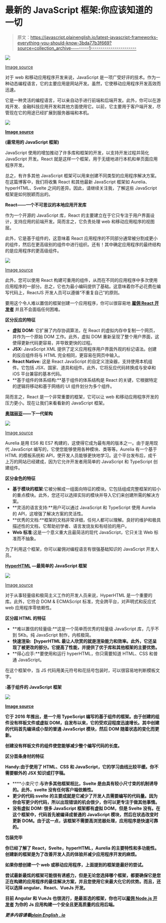 # 最新的 JavaScript 框架:你应该知道的一切

> 原文：<https://javascript.plainenglish.io/latest-javascript-frameworks-everything-you-should-know-3bda77b3f669?source=collection_archive---------1----------------------->

![](img/366e80150bcf29ae72a5d544252a4f3a.png)

[Image source](https://www.startuprocket.com/articles/a-quick-introduction-to-javascript)

对于 web 和移动应用程序开发来说，JavaScript 是一项广受好评的技术。作为一种动态编程语言，它的主要应用是网站开发。虽然，它使移动应用程序开发高效而迅速。

它是一种灵活的编程语言，可以亲自动手进行前端和后端开发。此外，你可以在游戏开发、金融科技应用开发和其他方面使用它。以前，它主要用于客户端开发，尽管现在它的用途已经扩展到服务器端和本机。

![](img/609e576145d1621fb7c41957f7d29988.png)

[**Image source**](https://www.c-sharpcorner.com/article/most-popular-front-end-javascript-framework-in-the-world/)

**(最常用的 JavaScript 框架)**

JavaScript 使用的增加推动了许多库和框架的开发，以支持开发过程并简化 JavaScript 开发。React 就是这样一个框架，用于无缝地进行本机和单页面应用程序开发。

总之，有许多其他 JavaScript 框架可以用来创建不同类型的应用程序解决方案。在这篇博客中，我们将收集 React 和其他最新 JavaScript 框架如 Aurelia、hyperHTML、Svelte 之间的差异。因此，请继续关注我，了解这些 JavaScript 框架是如何脱颖而出的。

**React——一个不可思议的本地应用开发库**

作为一个开源的 JavaScript 库，React 的主要建立在于它只专注于用户界面设计，支持应用的前端开发。简而言之，它负责处理 web 和移动应用程序的视图层。

此外，它是基于组件的，这意味着 React 应用程序的不同部分通常被分割成更小的组件，然后在更高级别的组件中进行组织。还有！其中确定应用程序的最终结构的是应用程序的更高级组件。

![](img/257477fec11f13d23c5d4b05e4eaf98b.png)

[Image source](https://www.c-sharpcorner.com/article/what-and-why-reactjs/)

此外，您可以使用 React 构建可重用的组件，从而在不同的应用程序中多次使用应用程序的一部分。总之，它也为最小编码提供了基础。这意味着你不必花费在编写代码上，ReactJS 开发人员可以遵循“不重复自己”的原则。

要用这个令人难以置信的框架创建一个应用程序，你可以很容易地 [**雇佣 React 开发者**](https://www.valuecoders.com/hire-developers/hire-reactjs-developers) 并且不会面临任何困难。

**区分反应的特征**

*   **虚拟 DOM:** 它扩展了内存协调算法，在 React 的虚拟内存中复制一个网页，并作为一个原始 DOM 工作。此外，虚拟 DOM 重新呈现了整个用户界面，这使得更新代码更容易，并导致更快的过程。
*   **JSX:** JavaScript XML 提供了定义应用程序用户界面外观的标记语法。创建的反应组件将与 HTML 完全相同，更容易在网页中输入。
*   **React Native:** 这是 React JavaScript 的自定义渲染器，支持使用本机组件。它包括 JSX、国家、道具和组件。此外，它将反应代码转换成与安卓和 iOS 平台兼容的基本代码。
*   **基于组件的体系结构:**基于组件的体系结构是 React 的关键，它根据特定的逻辑将移动和基于网络的 UI 组件划分为多个组件。

简而言之，React 是一个非常重要的框架，它可以让 web 和移动应用程序开发的压力更小。现在让我们来看看新的 JavaScript 框架。

[**奥瑞丽亚**](https://aurelia.io/)**——下一代架构**

![](img/8b55c8840c3f1c1d9763cc3781b2d968.png)

[Image source](https://www.tutorialandexample.com/aurelia-tutorial/)

Aurelia 是用 ES6 和 ES7 构建的，这使得它成为最有用的版本之一。由于是用现代 JavaScript 编写的，它使您能够使用各种模块、类等等。Aurelia 有一个基于 HTML 的模板系统和 API，使开发人员能够更快地学习。这个平台发布后，成千上万的网站已经建成，因为它允许开发者用简单的 JavaScript 和 TypeScript 创建组件。

**区分金色的特征**

*   **基于模块的框架**:它被分解成一组面向特征的模块。它包括组成完整框架的较小的重点模块。此外，您还可以选择实际的模块并导入它们来创建所需的解决方案。
*   **灵活的语言支持:**用户可以通过 JavaScript 和 TypeScript 使用 Aurelia 的 API，这增强了解决方案的灵活性。
*   **优秀的文档:**框架的文档非常详细，任何人都可以理解。良好的维护和极具描述性的文档，它帮助初学者、语言发烧友和有经验的用户。
*   **Web 标准**:这是一个意义重大且最简洁的现代 JavaScript，它只关注 Web 标准而不抽象。

为了利用这个框架，你可以雇佣对编程语言有很强基础知识的 JavaScript 开发人员。

[**HyperHTML**](https://viperhtml.js.org/hyper.html) **—最简单的 JavaScript 框架**

![](img/4998d70887a8edaf0e71a9bd41c021c4.png)

[Image source](https://github.com/WebReflection/hyperHTML)

对于从事轻量级和极简主义工作的开发人员来说，HyperHTML 是一个重要的库。此外，它符合 DOM & ECMAScript 标准，完全跨平台，对声明式和反应式 web 应用程序零依赖性。

**区分超 HTML 的特征**

*   **难以置信的轻量级:**这是一个简单而优秀的轻量级 JavaScript 库，几乎不到 5Kb。纯 JavaScript 制作，内核极简。
*   **快速渲染:【hyperHTML 最让人欣赏的就是渲染能力和效率。此外，它还呈现了被更改的部分。它提高了性能，并提供了优于库和其他框架的主要优势。**
*   **得心应手:**要使用和运行 hyperHTML，你只需要知道 HTML、CSS 和普通 JavaScript。

在这个框架中，当 JS 代码用美元符号和花括号包装时，可以很容易地判断模板文字。

[](https://svelte.dev/)****:基于组件的 JavaScript 框架****

**![](img/8ce308ab1239d5c8b18ce030757c30b5.png)**

**[Image source](https://github.com/WebReflection/hyperHTML)**

**它于 2016 年推出，是一个用 TypeScript 编写的基于组件的框架。由于创建的组件没有样板文件或虚拟 DOM，自发布以来，它的受欢迎程度迅速增长。其中创建的代码首先编译成小型的普通 JavaScript 模块，然后 DOM 随着状态的变化而更新。**

**创建没有样板文件的组件使您能够减少整个编写代码的长度。**

****区分苗条身材的特征****

**Handy:由于使用了 HTML、CSS 和 JavaScript，它的学习曲线比较平缓。你不需要额外的 JSX 知识或打字稿。**

*   ****小束尺寸:**与许多其他框架相比，Svelte 是由具有较小尺寸束的机制诱导的。此外，svelte 没有任何客户端依赖性。**
*   **更少的代码:svelte 的主要成就是它减少了开发人员需要编写的代码量。因为你会写更少的代码，所以出现错误的机会很少，你可以更专注于做其他事情。**
*   ****没有虚拟 DOM:** 很多 JavaScript 框架都有虚拟 DOM，但是 Svelte 没有。在这个框架中，代码首先被编译成普通的 JavaScript 模块，然后在状态改变时更新 DOM。由于这一点，该框架不需要高浏览器处理，应用程序是快速可靠的。**

****包装完毕****

**你已经了解了 React，Svelte，hyperHTML，Aurelia 的主要特性和多功能性。创建新的框架是为了改善开发人员的体验并减少应用程序开发的麻烦。**

**如果你想创建一个 web 或移动应用程序，上面提到的框架是最好的尝试。**

**尝试最新最炫的框架可能很有诱惑力，但是无论您选择哪个框架，都要确保它是您正在构建的应用程序的最佳解决方案，并且您使用它来最大化它的优势。而且，还可以选择 angular、React、VueJs 开发。**

**目前 Angular 和 VueJs 也很流行，是最首选的框架，你也可以[**雇佣 Node.js 开发者**](https://www.valuecoders.com/hire-developers/hire-nodejs-developers) 为你的 Js 应用构建一个安全且更高质量的应用后端。**

***更多内容请看*[*plain English . io*](http://plainenglish.io/)**